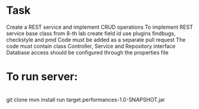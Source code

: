 <h1>Task</h1>  
Create a REST service and implement CRUD operations  
To implement REST service base class from 8-th lab create field id  
use plugins findbugs, checkstyle and pmd  
Code must be added as a separate pull request  
The code must contain class Controller, Service and Repository interface  
Database access should be configured through the properties file  
<h1>To run server:</h1>  <br>
git clone  
mvn install  
run target.performances-1.0-SNAPSHOT.jar  
